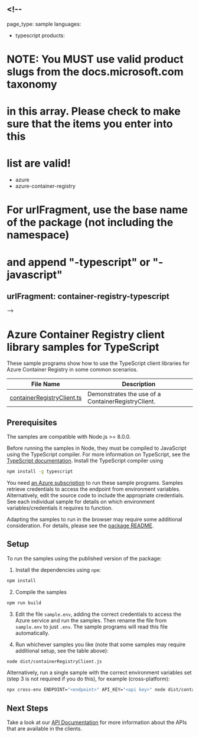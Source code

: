 <!-- The following YAML bit is needed by the docs system to publish the samples online. Uncomment/update it when the samples can be published publicly -->

## <!--

page_type: sample
languages:

- typescript
  products:

# NOTE: You MUST use valid product slugs from the docs.microsoft.com taxonomy

# in this array. Please check to make sure that the items you enter into this

# list are valid!

- azure
- azure-container-registry

# For urlFragment, use the base name of the package (not including the namespace)

# and append "-typescript" or "-javascript"

## urlFragment: container-registry-typescript

-->

# Azure Container Registry client library samples for TypeScript

These sample programs show how to use the TypeScript client libraries for Azure Container Registry in some common scenarios.

| **File Name**                                         | **Description**                                    |
| ----------------------------------------------------- | -------------------------------------------------- |
| [containerRegistryClient.ts][containerregistryclient] | Demonstrates the use of a ContainerRegistryClient. |

## Prerequisites

The samples are compatible with Node.js >= 8.0.0.

Before running the samples in Node, they must be compiled to JavaScript using the TypeScript compiler. For more information on TypeScript, see the [TypeScript documentation][typescript]. Install the TypeScript compiler using

```bash
npm install -g typescript
```

You need [an Azure subscription][freesub] to run these sample programs. Samples retrieve credentials to access the endpoint from environment variables. Alternatively, edit the source code to include the appropriate credentials. See each individual sample for details on which environment variables/credentials it requires to function.

Adapting the samples to run in the browser may require some additional consideration. For details, please see the [package README][package].

## Setup

To run the samples using the published version of the package:

1. Install the dependencies using `npm`:

```bash
npm install
```

2. Compile the samples

```bash
npm run build
```

3. Edit the file `sample.env`, adding the correct credentials to access the Azure service and run the samples. Then rename the file from `sample.env` to just `.env`. The sample programs will read this file automatically.

4. Run whichever samples you like (note that some samples may require additional setup, see the table above):

```bash
node dist/containerRegistryClient.js
```

Alternatively, run a single sample with the correct environment variables set (step 3 is not required if you do this), for example (cross-platform):

```bash
npx cross-env ENDPOINT="<endpoint>" API_KEY="<api key>" node dist/containerRegistryClient.js
```

## Next Steps

Take a look at our [API Documentation][apiref] for more information about the APIs that are available in the clients.

[containerregistryclient]: https://github.com/Azure/azure-sdk-for-js/tree/master/sdk/containerregistry/container-registry/samples/typescript/src/containerRegistryClient.ts
[apiref]: https://docs.microsoft.com/javascript/api
[freesub]: https://azure.microsoft.com/free/
[package]: https://github.com/Azure/azure-sdk-for-js/tree/master/sdk/containerregistry/container-registry/README.md
[typescript]: https://www.typescriptlang.org/docs/home.html
